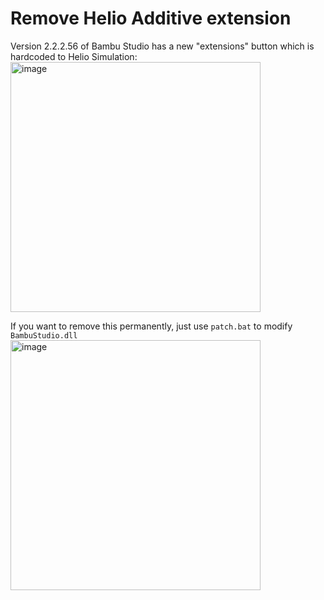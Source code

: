 # Remove Helio Additive extension

Version 2.2.2.56 of Bambu Studio has a new "extensions" button which is hardcoded to Helio Simulation:
<img width="400" alt="image" src="https://github.com/user-attachments/assets/f748efb8-af7e-41f4-9d74-7ff6267a08f0" />

If you want to remove this permanently, just use `patch.bat` to modify `BambuStudio.dll`
<img width="400" alt="image" src="https://github.com/user-attachments/assets/d846253e-c194-4c7b-ad3f-0896dfd115e4" />

